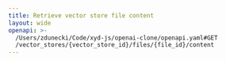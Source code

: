```yaml
---
title: Retrieve vector store file content
layout: wide
openapi: >-
  /Users/zdunecki/Code/xyd-js/openai-clone/openapi.yaml#GET
  /vector_stores/{vector_store_id}/files/{file_id}/content
---
```


